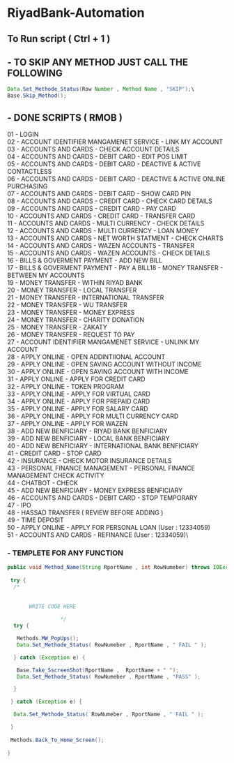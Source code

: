 # RiyadBank-Automation

## To Run script ( Ctrl + 1 )

## - TO SKIP ANY METHOD JUST CALL THE FOLLOWING

```java
Data.Set_Methode_Status(Row Number , Method Name , "SKIP");\
Base.Skip_Method();  
```

## - DONE SCRIPTS ( RMOB )

01 - LOGIN \
02 - ACCOUNT IDENTIFIER MANGAMENET SERVICE - LINK MY ACCOUNT \
03 - ACCOUNTS AND CARDS - CHECK ACCOUNT DETAILS\
04 - ACCOUNTS AND CARDS - DEBIT CARD - EDIT POS LIMIT\
05 - ACCOUNTS AND CARDS - DEBIT CARD - DEACTIVE & ACTIVE CONTACTLESS\
06 - ACCOUNTS AND CARDS - DEBIT CARD - DEACTIVE & ACTIVE ONLINE PURCHASING\
07 - ACCOUNTS AND CARDS - DEBIT CARD - SHOW CARD PIN\
08 - ACCOUNTS AND CARDS - CREDIT CARD - CHECK CARD DETAILS\
09 - ACCOUNTS AND CARDS - CREDIT CARD - PAY CARD \
10 - ACCOUNTS AND CARDS - CREDIT CARD - TRANSFER CARD\
11 - ACCOUNTS AND CARDS - MULTI CURRENCY -  CHECK DETAILS\
12 - ACCOUNTS AND CARDS - MULTI CURRENCY -  LOAN MONEY\
13 - ACCOUNTS AND CARDS - NET WORTH STATMENT -  CHECK CHARTS\
14 - ACCOUNTS AND CARDS - WAZEN ACCOUNTS -  TRANSFER\
15 - ACCOUNTS AND CARDS - WAZEN ACCOUNTS -  CHECK DETAILS \
16 - BILLS & GOVERMENT PAYMENT - ADD NEW BILL\
17 - BILLS & GOVERMENT PAYMENT - PAY A BILL18 - MONEY TRANSFER - BETWEEN MY ACCOUNTS\
19 - MONEY TRANSFER - WITHIN RIYAD BANK\
20 - MONEY TRANSFER - LOCAL TRANSFER\
21 - MONEY TRANSFER - INTERNATIONAL TRANSFER\
22 - MONEY TRANSFER - WU TRANSFER \
23 - MONEY TRANSFER - MONEY EXPRESS\
24 - MONEY TRANSFER - CHARITY DONATION\
25 - MONEY TRANSFER - ZAKATY \
26 - MONEY TRANSFER - REQUEST TO PAY\
27 - ACCOUNT IDENTIFIER MANGAMENET SERVICE - UNLINK MY ACCOUNT\
28 - APPLY ONLINE - OPEN ADDINTIIONAL ACCOUNT\
29 - APPLY ONLINE - OPEN SAVING ACCOUNT WITHOUT INCOME\
30 - APPLY ONLINE - OPEN SAVING ACCOUNT WITH INCOME \
31 - APPLY ONLINE - APPLY FOR CREDIT CARD \
32 - APPLY ONLINE - TOKEN PROGRAM \
33 - APPLY ONLINE - APPLY FOR VIRTUAL CARD \
34 - APPLY ONLINE - APPLY FOR PREPAID CARD\
35 - APPLY ONLINE - APPLY FOR SALARY CARD  \
36 - APPLY ONLINE - APPLY FOR MULTI CURRENCY CARD \
37 - APPLY ONLINE - APPLY FOR WAZEN \
38 - ADD NEW BENFICIARY - RIYAD BANK BENFICIARY\
39 - ADD NEW BENFICIARY - LOCAL BANK BENFICIARY\
40 - ADD NEW BENFICIARY - INTERNATIONAL BANK BENFICIARY\
41 - CREDIT CARD - STOP CARD\
42 - INSURANCE - CHECK MOTOR INSURANCE DETAILS \
43 - PERSONAL FINANCE MANAGEMENT - PERSONAL FINANCE MANAGEMENT CHECK ACTIVITY \
44 - CHATBOT - CHECK \
45 - ADD NEW BENFICIARY -  MONEY EXPRESS BENFICIARY\
46 - ACCOUNTS AND CARDS - DEBIT CARD - STOP TEMPORARY\
47 - IPO \
48 - HASSAD TRANSFER ( REVIEW BEFORE ADDING )\
49 - TIME DEPOSIT \
50 - APPLY ONLINE - APPLY FOR PERSONAL LOAN (User : 12334059)\
51 - ACCOUNTS AND CARDS - REFINANCE (User : 12334059)\

### - TEMPLETE FOR ANY FUNCTION

```java
public void Method_Name(String RportName , int RowNumeber) throws IOException, InterruptedException {
 
 try {
  /* 
  
  
       WRITE CODE HERE 
    
                 */
  try {

   Methods.MW_PopUps();
   Data.Set_Methode_Status( RowNumeber , RportName , " FAIL " );

  } catch (Exception e) {

   Base.Take_SscreenShot(RportName ,  RportName + " ");
   Data.Set_Methode_Status( RowNumeber , RportName , "PASS" );

  } 

 } catch (Exception e) {

  Data.Set_Methode_Status( RowNumeber , RportName , " FAIL " );

 }
 
 Methods.Back_To_Home_Screen();
 
}
```
